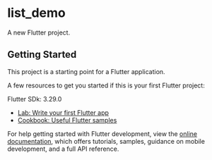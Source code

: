 # list_demo

A new Flutter project.

## Getting Started

This project is a starting point for a Flutter application.

A few resources to get you started if this is your first Flutter project:

Flutter SDk: 3.29.0

- [Lab: Write your first Flutter app](https://docs.flutter.dev/get-started/codelab)
- [Cookbook: Useful Flutter samples](https://docs.flutter.dev/cookbook)

For help getting started with Flutter development, view the
[online documentation](https://docs.flutter.dev/), which offers tutorials,
samples, guidance on mobile development, and a full API reference.
